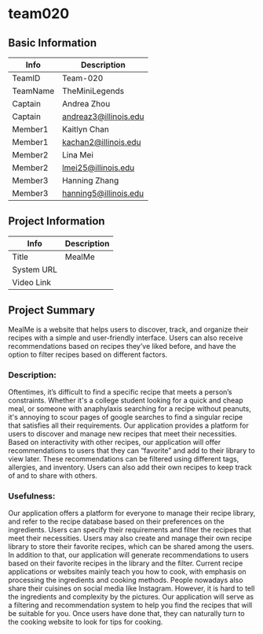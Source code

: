 # team020

## Basic Information

|   Info      |        Description     |
| ----------- | ---------------------- |
| TeamID      |        Team-020        |
| TeamName    |      TheMiniLegends    |
| Captain     |       Andrea Zhou     |
| Captain     |  andreaz3@illinois.edu  |
| Member1     |        Kaitlyn Chan       |
| Member1     |   kachan2@illinois.edu  |
| Member2     |   Lina Mei |
| Member2     |   lmei25@illinois.edu  |
| Member3     |     Hanning Zhang     |
| Member3     |  hanning5@illinois.edu |

## Project Information

|   Info      |        Description     |
| ----------- | ---------------------- |
|  Title      |     MealMe       |
| System URL  |          |
| Video Link  |           |

## Project Summary

MealMe is a website that helps users to discover, track, and organize their recipes with a simple and user-friendly interface. Users can also receive recommendations based on recipes they’ve liked before, and have the option to filter recipes based on different factors. 
### Description: 
Oftentimes, it’s difficult to find a specific recipe that meets a person’s constraints. Whether it's a college student looking for a quick and cheap meal, or someone with anaphylaxis searching for a recipe without peanuts, it's annoying to scour pages of google searches to find a singular recipe that satisfies all their requirements. Our application provides a platform for users to discover and manage new recipes that meet their necessities. Based on interactivity with other recipes, our application will offer recommendations to users that they can “favorite” and add to their library to view later. These recommendations can be filtered using different tags, allergies, and inventory. Users can also add their own recipes to keep track of and to share with others. 

### Usefulness: 
Our application offers a platform for everyone to manage their recipe library, and refer to the recipe database based on their preferences on the ingredients. Users can specify their requirements and filter the recipes that meet their necessities. Users may also create and manage their own recipe library to store their favorite recipes, which can be shared among the users. In addition to that, our application will generate recommendations to users based on their favorite recipes in the library and the filter.
Current recipe applications or websites mainly teach you how to cook, with emphasis on processing the ingredients and cooking methods. People nowadays also share their cuisines on social media like Instagram. However, it is hard to tell the ingredients and complexity by the pictures. Our application will serve as a filtering and recommendation system to help you find the recipes that will be suitable for you. Once users have done that, they can naturally turn to the cooking website to look for tips for cooking.
